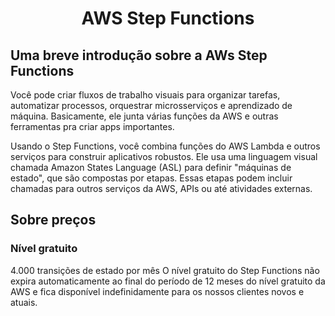 <h1 align="center"> AWS Step Functions </h1>

<h2> Uma breve introdução sobre a AWs Step Functions </h2>
<p> Você pode criar fluxos de trabalho visuais para organizar tarefas, automatizar processos, orquestrar microsserviços e aprendizado de máquina. Basicamente, ele junta várias funções da AWS e outras ferramentas pra criar apps importantes. </p>
<p> Usando o Step Functions, você combina funções do AWS Lambda e outros serviços para construir aplicativos robustos. Ele usa uma linguagem visual chamada Amazon States Language (ASL) para definir "máquinas de estado", que são compostas por etapas. Essas etapas podem incluir chamadas para outros serviços da AWS, APIs ou até atividades externas. </p>
<h2> Sobre preços </h2>
<h3> Nível gratuito </h3>
4.000 transições de estado
por mês
O nível gratuito do Step Functions não expira automaticamente ao final do período de 12 meses do nível gratuito da AWS e fica disponível indefinidamente para os nossos clientes novos e atuais. </p>
